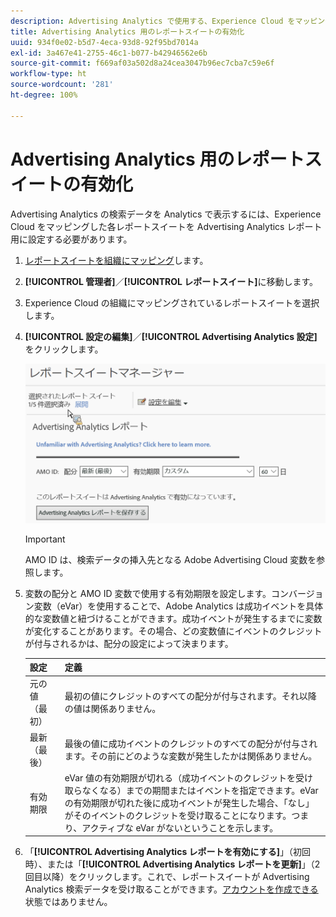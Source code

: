 ```yaml
---
description: Advertising Analytics で使用する、Experience Cloud をマッピングしたレポートスイートを設定します。
title: Advertising Analytics 用のレポートスイートの有効化
uuid: 934f0e02-b5d7-4eca-93d8-92f95bd7014a
exl-id: 3a467e41-2755-46c1-b077-b42946562e6b
source-git-commit: f669af03a502d8a24cea3047b96ec7cba7c59e6f
workflow-type: ht
source-wordcount: '281'
ht-degree: 100%

---
```


# Advertising Analytics 用のレポートスイートの有効化

Advertising Analytics の検索データを Analytics で表示するには、Experience Cloud をマッピングした各レポートスイートを Advertising Analytics レポート用に設定する必要があります。

1. [レポートスイートを組織にマッピング](https://experienceleague.adobe.com/docs/core-services/interface/about-core-services/report-suite-mapping.html)します。
1. **[!UICONTROL 管理者]**／**[!UICONTROL レポートスイート]**&#x200B;に移動します。

1. Experience Cloud の組織にマッピングされているレポートスイートを選択します。
1. **[!UICONTROL 設定の編集]**／**[!UICONTROL Advertising Analytics 設定]**&#x200B;をクリックします。

   ![レポート](assets/aa_reporting.png)

   >[!IMPORTANT]
   >
   >AMO ID は、検索データの挿入先となる Adobe Advertising Cloud 変数を参照します。

1. 変数の配分と AMO ID 変数で使用する有効期限を設定します。コンバージョン変数（eVar）を使用することで、Adobe Analytics は成功イベントを具体的な変数値と紐づけることができます。成功イベントが発生するまでに変数が変化することがあります。その場合、どの変数値にイベントのクレジットが付与されるかは、配分の設定によって決まります。

   | 設定 | 定義 |
   |--- |--- |
   | 元の値（最初） | 最初の値にクレジットのすべての配分が付与されます。それ以降の値は関係ありません。 |
   | 最新（最後） | 最後の値に成功イベントのクレジットのすべての配分が付与されます。その前にどのような変数が発生したかは関係ありません。 |
   | 有効期限 | eVar 値の有効期限が切れる（成功イベントのクレジットを受け取らなくなる）までの期間またはイベントを指定できます。eVar の有効期限が切れた後に成功イベントが発生した場合、「なし」がそのイベントのクレジットを受け取ることになります。つまり、アクティブな eVar がないということを示します。 |

1. 「**[!UICONTROL Advertising Analytics レポートを有効にする]**」（初回時）、または「**[!UICONTROL Advertising Analytics レポートを更新]**」（2 回目以降）をクリックします。これで、レポートスイートが Advertising Analytics 検索データを受け取ることができます。[アカウントを作成できる](/help/integrate/c-advertising-analytics/c-adanalytics-workflow/aa-create-ad-account.md)状態ではありません。
